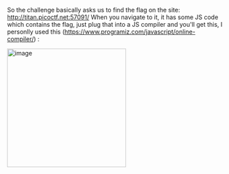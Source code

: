 So the challenge basically asks us to find the flag on the site: http://titan.picoctf.net:57091/
When you navigate to it, it has some JS code which contains the flag, just plug that into a JS compiler and you'll get this, I personlly used this (https://www.programiz.com/javascript/online-compiler/) :

<img width="277" alt="image" src="https://github.com/CountDraculaDaughter/projects/assets/155210038/9f5e435f-5a20-44e1-b77f-fbc04cc25539">

